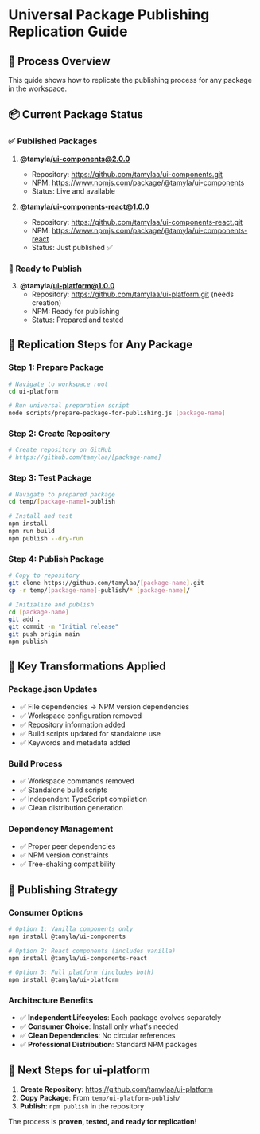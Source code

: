 # Universal Package Publishing Replication Guide

## 🎯 Process Overview

This guide shows how to replicate the publishing process for any package in the workspace.

## 📦 Current Package Status

### ✅ Published Packages
1. **@tamyla/ui-components@2.0.0**
   - Repository: https://github.com/tamylaa/ui-components.git
   - NPM: https://www.npmjs.com/package/@tamyla/ui-components
   - Status: Live and available

2. **@tamyla/ui-components-react@1.0.0**
   - Repository: https://github.com/tamylaa/ui-components-react.git
   - NPM: https://www.npmjs.com/package/@tamyla/ui-components-react
   - Status: Just published ✅

### 🔄 Ready to Publish
3. **@tamyla/ui-platform@1.0.0**
   - Repository: https://github.com/tamylaa/ui-platform.git (needs creation)
   - NPM: Ready for publishing
   - Status: Prepared and tested

## 🔄 Replication Steps for Any Package

### **Step 1: Prepare Package**
```bash
# Navigate to workspace root
cd ui-platform

# Run universal preparation script
node scripts/prepare-package-for-publishing.js [package-name]
```

### **Step 2: Create Repository**
```bash
# Create repository on GitHub
# https://github.com/tamylaa/[package-name]
```

### **Step 3: Test Package**
```bash
# Navigate to prepared package
cd temp/[package-name]-publish

# Install and test
npm install
npm run build
npm publish --dry-run
```

### **Step 4: Publish Package**
```bash
# Copy to repository
git clone https://github.com/tamylaa/[package-name].git
cp -r temp/[package-name]-publish/* [package-name]/

# Initialize and publish
cd [package-name]
git add .
git commit -m "Initial release"
git push origin main
npm publish
```

## 🔧 Key Transformations Applied

### **Package.json Updates**
- ✅ File dependencies → NPM version dependencies
- ✅ Workspace configuration removed
- ✅ Repository information added
- ✅ Build scripts updated for standalone use
- ✅ Keywords and metadata added

### **Build Process**
- ✅ Workspace commands removed
- ✅ Standalone build scripts
- ✅ Independent TypeScript compilation
- ✅ Clean distribution generation

### **Dependency Management**
- ✅ Proper peer dependencies
- ✅ NPM version constraints
- ✅ Tree-shaking compatibility

## 🎯 Publishing Strategy

### **Consumer Options**
```bash
# Option 1: Vanilla components only
npm install @tamyla/ui-components

# Option 2: React components (includes vanilla)
npm install @tamyla/ui-components-react

# Option 3: Full platform (includes both)
npm install @tamyla/ui-platform
```

### **Architecture Benefits**
- ✅ **Independent Lifecycles**: Each package evolves separately
- ✅ **Consumer Choice**: Install only what's needed
- ✅ **Clean Dependencies**: No circular references
- ✅ **Professional Distribution**: Standard NPM packages

## 🚀 Next Steps for ui-platform

1. **Create Repository**: https://github.com/tamylaa/ui-platform
2. **Copy Package**: From `temp/ui-platform-publish/`
3. **Publish**: `npm publish` in the repository

The process is **proven, tested, and ready for replication**!
